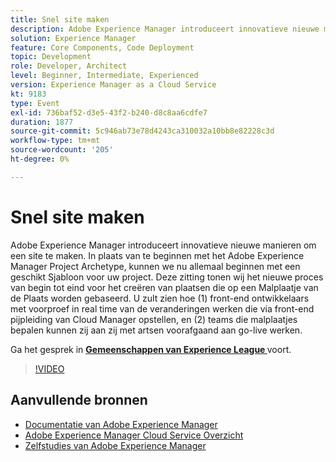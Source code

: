 ```yaml
---
title: Snel site maken
description: Adobe Experience Manager introduceert innovatieve nieuwe manieren om een site te maken. In plaats van te beginnen met het Adobe Experience Manager Project Archetype, kunnen we nu allemaal beginnen met een geschikt Sjabloon voor uw project. Deze zitting tonen wij het nieuwe proces van begin tot eind voor het creëren van plaatsen die op een Malplaatje van de Plaats worden gebaseerd. U zult zien hoe (1) front-end ontwikkelaars met voorproef in real time van de veranderingen werken die via front-end pijpleiding van Cloud Manager opstellen, en (2) teams die malplaatjes bepalen kunnen zij aan zij met artsen voorafgaand aan go-live werken.
solution: Experience Manager
feature: Core Components, Code Deployment
topic: Development
role: Developer, Architect
level: Beginner, Intermediate, Experienced
version: Experience Manager as a Cloud Service
kt: 9183
type: Event
exl-id: 736baf52-d3e5-43f2-b240-d8c8aa6cdfe7
duration: 1877
source-git-commit: 5c946ab73e78d4243ca310032a10bb8e82228c3d
workflow-type: tm+mt
source-wordcount: '205'
ht-degree: 0%

---
```


# Snel site maken

Adobe Experience Manager introduceert innovatieve nieuwe manieren om een site te maken. In plaats van te beginnen met het Adobe Experience Manager Project Archetype, kunnen we nu allemaal beginnen met een geschikt Sjabloon voor uw project. Deze zitting tonen wij het nieuwe proces van begin tot eind voor het creëren van plaatsen die op een Malplaatje van de Plaats worden gebaseerd. U zult zien hoe (1) front-end ontwikkelaars met voorproef in real time van de veranderingen werken die via front-end pijpleiding van Cloud Manager opstellen, en (2) teams die malplaatjes bepalen kunnen zij aan zij met artsen voorafgaand aan go-live werken.

Ga het gesprek in **[Gemeenschappen van Experience League ](https://adobe.ly/2Y4sJMf)** voort.

>[!VIDEO](https://video.tv.adobe.com/v/337721/?quality=12&learn=on&hidetitle=true)

## Aanvullende bronnen

- [ Documentatie van Adobe Experience Manager ](https://experienceleague.adobe.com/docs/experience-manager-cloud-service.html)
- [ Adobe Experience Manager Cloud Service Overzicht ](https://experienceleague.adobe.com/docs/experience-manager-cloud-service/overview/home.html)
- [ Zelfstudies van Adobe Experience Manager ](https://experienceleague.adobe.com/docs/experience-manager-tutorials.html)
